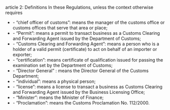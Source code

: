article 2: Definitions
In these Regulations, unless the context otherwise requires 
<ul>
			<li> - “chief officer of customs”: means the manager of the customs office or customs offices that serve that area or place;<ul>
			</ul></li>			<li> - “Permit”: means a permit to transact business as a Customs Clearing and Forwarding Agent issued by the Department of Customs; <ul>
			</ul></li>			<li> - “Customs Clearing and Forwarding Agent”: means a person who is a holder of a valid permit (certificate) to act on behalf of an importer or exporter; <ul>
			</ul></li>			<li> - “certification”: means certificate of qualification issued for passing the examination set by the Department of Customs; <ul>
			</ul></li>			<li> - “Director General” : means the Director General of the Customs Department; <ul>
			</ul></li>			<li> - “individual”: means a physical person;<ul>
			</ul></li>			<li> - “license”: means a license to transact a business as Customs Clearing and Forwarding Agent issued by the Business Licensing Office; <ul>
			</ul></li>			<li> - “Minister”: means the Minister of Finance; <ul>
			</ul></li>			<li> - “Proclamation”: means the Customs Proclamation No. 112&#x2F;2000.<ul>
			</ul></li></ul>